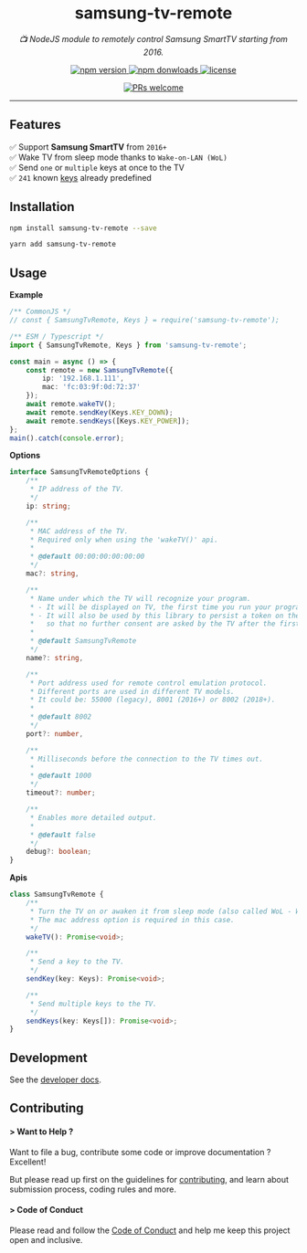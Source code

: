 <h1 align="center">
    samsung-tv-remote
</h1>

<p align="center">
    <i>📺 NodeJS module to remotely control Samsung SmartTV starting from 2016.</i><br/>
</p>

<p align="center">
    <a href="https://www.npmjs.com/package/samsung-tv-remote">
        <img src="https://img.shields.io/npm/v/samsung-tv-remote.svg?color=blue&logo=npm" alt="npm version" />
    </a>
    <a href="https://npmcharts.com/compare/samsung-tv-remote?minimal=true">
        <img src="https://img.shields.io/npm/dw/samsung-tv-remote.svg?color=7986CB&logo=npm" alt="npm donwloads" />
    </a>
    <a href="https://github.com/badisi/samsung-tv-remote/blob/main/LICENSE">
        <img src="https://img.shields.io/npm/l/samsung-tv-remote.svg?color=ff69b4" alt="license" />
    </a>
</p>

<p align="center">
    <a href="https://github.com/badisi/samsung-tv-remote/blob/main/CONTRIBUTING.md#-submitting-a-pull-request-pr">
        <img src="https://img.shields.io/badge/PRs-welcome-brightgreen.svg" alt="PRs welcome" />
    </a>
</p>

<hr/>

## Features

✅ Support **Samsung SmartTV** from `2016+`<br/>
✅ Wake TV from sleep mode thanks to `Wake-on-LAN (WoL)`<br/>
✅ Send `one` or `multiple` keys at once to the TV<br/>
✅ `241` known [keys](https://github.com/badisi/samsung-tv-remote/blob/main/src/keys.ts) already predefined<br/>


## Installation

```sh
npm install samsung-tv-remote --save
```

```sh
yarn add samsung-tv-remote
```

## Usage

__Example__

```ts
/** CommonJS */
// const { SamsungTvRemote, Keys } = require('samsung-tv-remote');

/** ESM / Typescript */
import { SamsungTvRemote, Keys } from 'samsung-tv-remote';

const main = async () => {
    const remote = new SamsungTvRemote({
        ip: '192.168.1.111',
        mac: 'fc:03:9f:0d:72:37'
    });
    await remote.wakeTV();
    await remote.sendKey(Keys.KEY_DOWN);
    await remote.sendKeys([Keys.KEY_POWER]);
};
main().catch(console.error);
```

__Options__

```ts
interface SamsungTvRemoteOptions {
    /**
     * IP address of the TV.
     */
    ip: string;

    /**
     * MAC address of the TV.
     * Required only when using the 'wakeTV()' api.
     *
     * @default 00:00:00:00:00:00
     */
    mac?: string,

    /**
     * Name under which the TV will recognize your program.
     * - It will be displayed on TV, the first time you run your program, as a 'device' trying to connect.
     * - It will also be used by this library to persist a token on the operating system running your program,
     *   so that no further consent are asked by the TV after the first run.
     *
     * @default SamsungTvRemote
     */
    name?: string,

    /**
     * Port address used for remote control emulation protocol.
     * Different ports are used in different TV models.
     * It could be: 55000 (legacy), 8001 (2016+) or 8002 (2018+).
     *
     * @default 8002
     */
    port?: number,

    /**
     * Milliseconds before the connection to the TV times out.
     *
     * @default 1000
     */
    timeout?: number;

    /**
     * Enables more detailed output.
     *
     * @default false
     */
    debug?: boolean;
}
```

__Apis__

```ts
class SamsungTvRemote {
    /**
     * Turn the TV on or awaken it from sleep mode (also called WoL - Wake-on-LAN).
     * The mac address option is required in this case.
     */
    wakeTV(): Promise<void>;

    /**
     * Send a key to the TV.
     */
    sendKey(key: Keys): Promise<void>;

    /**
     * Send multiple keys to the TV.
     */
    sendKeys(key: Keys[]): Promise<void>;
}
```


## Development

See the [developer docs][developer].


## Contributing

#### > Want to Help ?

Want to file a bug, contribute some code or improve documentation ? Excellent!

But please read up first on the guidelines for [contributing][contributing], and learn about submission process, coding rules and more.

#### > Code of Conduct

Please read and follow the [Code of Conduct][codeofconduct] and help me keep this project open and inclusive.




[clipreview]: https://github.com/badisi/samsung-tv-remote/blob/main/cli_preview.png
[developer]: https://github.com/badisi/samsung-tv-remote/blob/main/DEVELOPER.md
[contributing]: https://github.com/badisi/samsung-tv-remote/blob/main/CONTRIBUTING.md
[codeofconduct]: https://github.com/badisi/samsung-tv-remote/blob/main/CODE_OF_CONDUCT.md
